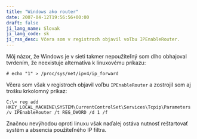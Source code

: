```yaml
---
title: "Windows ako router"
date: 2007-04-12T19:56:56+00:00
draft: false
ji_lang_name: Slovak
ji_lang_code: sk
ji_rss_desc: Včera som v registroch objavil voľbu IPEnableRouter.
---
```


Môj názor, že Windows je v sieti takmer nepoužiteľný som dlho obhajoval tvrdením, že neexistuje alternatíva k linuxovému príkazu:

```
# echo "1" > /proc/sys/net/ipv4/ip_forward
```

Včera som však v registroch objavil voľbu `IPEnableRouter` a zostrojil som aj trošku krkolomný príkaz:

```
C:\> reg add HKEY_LOCAL_MACHINE\SYSTEM\CurrentControlSet\Services\Tcpip\Parameters /v IPEnableRouter /t REG_DWORD /d 1 /f
```

Značnou nevýhodou oproti linuxu však naďalej ostáva nutnosť reštartovať systém a absencia použiteľného IP filtra.